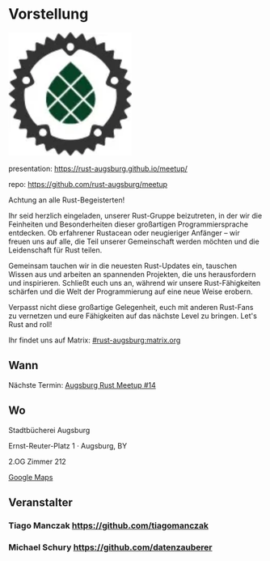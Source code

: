 # Vorstellung

![The Rust Meetup Logo](./img/MeetupLogo.svg)

presentation: <https://rust-augsburg.github.io/meetup/>

repo: <https://github.com/rust-augsburg/meetup>

Achtung an alle Rust-Begeisterten!

Ihr seid herzlich eingeladen, unserer Rust-Gruppe beizutreten, in der wir die Feinheiten und Besonderheiten dieser großartigen Programmiersprache entdecken. Ob erfahrener Rustacean oder neugieriger Anfänger – wir freuen uns auf alle, die Teil unserer Gemeinschaft werden möchten und die Leidenschaft für Rust teilen.

Gemeinsam tauchen wir in die neuesten Rust-Updates ein, tauschen Wissen aus und arbeiten an spannenden Projekten, die uns herausfordern und inspirieren. Schließt euch uns an, während wir unsere Rust-Fähigkeiten schärfen und die Welt der Programmierung auf eine neue Weise erobern.

Verpasst nicht diese großartige Gelegenheit, euch mit anderen Rust-Fans zu vernetzen und eure Fähigkeiten auf das nächste Level zu bringen. Let's Rust and roll!



Ihr findet uns auf Matrix: [#rust-augsburg:matrix.org](https://matrix.to/#/#rust-augsburg:matrix.org)


## Wann
Nächste Termin: [Augsburg Rust Meetup #14](./Meetup_14.md)

## Wo

Stadtbücherei Augsburg

Ernst-Reuter-Platz 1 · Augsburg, BY

2.OG Zimmer 212

[Google Maps](https://www.google.com/maps/search/?api=1&query=48.369286%2C%2010.895057)

## Veranstalter
### Tiago Manczak <https://github.com/tiagomanczak>

### Michael Schury <https://github.com/datenzauberer>
